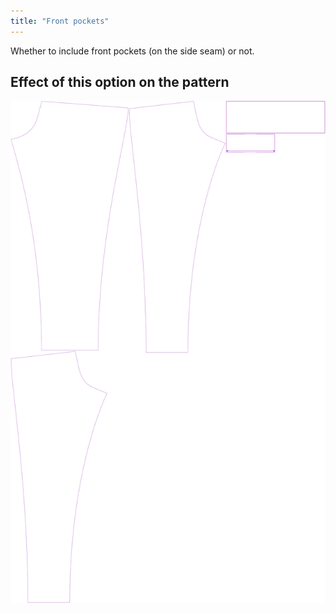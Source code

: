 ```yaml
---
title: "Front pockets"
---
```


Whether to include front pockets (on the side seam) or not.

## Effect of this option on the pattern

![This image shows the effect of this option by superimposing several variants that have a different value for this option](paco_frontpockets_sample.svg "Effect of this option on the pattern")
